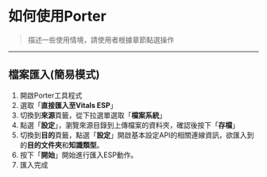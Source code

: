 # 如何使用Porter
> 描述一些使用情境，請使用者根據章節點選操作

---

## 檔案匯入(簡易模式)
1. 開啟Porter工具程式
2. 選取「**直接匯入至Vitals ESP**」
3. 切換到**來源**頁籤，從下拉選單選取「**檔案系統**」
4. 點選「**設定**」，瀏覽來源目錄到上傳檔案的資料夾，確認後按下「**存檔**」
5. 切換到**目的**頁籤，點選「**設定**」開啟基本設定API的相關連線資訊，欲匯入到的**目的文件夾**和**知識類型**。
6. 按下「**開始**」開始進行匯入ESP動作。
7. 匯入完成